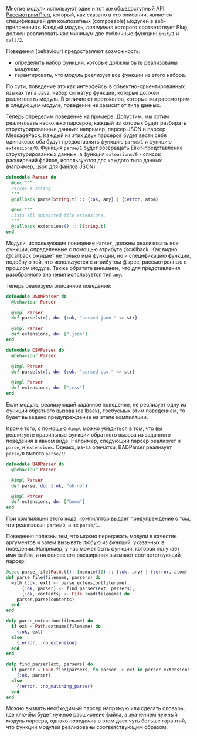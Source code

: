 
Многие модули используют один и тот же общедоступный API. [Рассмотрим Plug](https://hexdocs.pm/plug/readme.html), который, как сказано в его описании, является спецификацией для композитных (composable) модулей в веб-приложениях. Каждый модуль, *поведение* которого соответствует Plug, должен реализовать как минимум две публичные функции: `init/1` и `call/2`.

Поведения (behaviour) предоставляют возможность:
- определить набор функций, которые должны быть реализованы модулем;
- гарантировать, что модуль реализует все функции из этого набора.

По сути, поведение это как интерфейсы в объектно-ориентированных языках типа Java: набор сигнатур функций, которые должен реализовать модуль. В отличие от протоколов, которые мы рассмотрим в следующем модуле, поведение не зависит от типа данных.

Теперь определим поведение на примере. Допустим, мы хотим реализовать несколько парсеров, каждый из которых будет разбирать структурированные данные: например, парсер JSON и парсер MessagePack. Каждый из этих двух парсеров будет вести себя одинаково: оба будут предоставлять функцию `parse/1` и функцию `extensions/0`. Функция `parse/1` будет возвращать Elixir-представление структурированных данных, а функция `extensions/0` - список расширений файлов, используются для каждого типа данных (например, .json для файлов JSON).

```elixir
defmodule Parser do
  @doc """
  Parses a string.
  """
  @callback parse(String.t) :: {:ok, any} | {:error, atom}

  @doc """
  Lists all supported file extensions.
  """
  @callback extensions() :: [String.t]
end
```

Модули, использующие поведение `Parser`, должны реализовать все функции, определенные с помощью атрибута @callback. Как видно, @callback ожидает не только имя функции, но и спецификацию функции, подобную той, что используется с атрибутом @spec, рассмотренные в прошлом модуле. Также обратите внимание, что для представления разобранного значения используется тип `any`.

Теперь реализуем описанное поведение:

```elixir
defmodule JSONParser do
  @behaviour Parser

  @impl Parser
  def parse(str), do: {:ok, "parsed json " <> str}

  @impl Parser
  def extensions, do: [".json"]
end

defmodule CSVParser do
  @behaviour Parser

  @impl Parser
  def parse(str), do: {:ok, "parsed csv " <> str}

  @impl Parser
  def extensions, do: [".csv"]
end
```

Если модуль, реализующий заданное поведение, не реализует одну из функций обратного вызова (callback), требуемых этим поведением, то будет выведено предупреждение на этапе компиляции.

Кроме того, с помощью `@impl` можно убедиться в том, что вы реализуете правильные функции обратного вызова из заданного поведения в явном виде. Например, следующий парсер реализует и `parse`, и `extensions`. Однако, из-за опечатки, BADParser реализует `parse/0` вместо `parse/1`:

```elixir
defmodule BADParser do
  @behaviour Parser

  @impl Parser
  def parse, do: {:ok, "oh no"}

  @impl Parser
  def extensions, do: ["boom"]
end
```

При компиляции этого кода, компилятор выдает предупреждение о том, что реализован `parse/0`, а не `parse/1`.

Поведения полезны тем, что можно передавать модули в качестве аргументов и затем вызывать любую из функций, указанных в поведении. Например, у нас может быть функция, которая получает имя файла, и на основе его расширения вызывает соответствующий парсер:

```elixir
@spec parse_file(Path.t(), [module()]) :: {:ok, any} | {:error, atom}
def parse_file(filename, parsers) do
  with {:ok, ext} <- parse_extension(filename),
      {:ok, parser} <- find_parser(ext, parsers),
      {:ok, contents} <- File.read(filename) do
    parser.parse(contents)
  end
end

defp parse_extension(filename) do
  if ext = Path.extname(filename) do
    {:ok, ext}
  else
    {:error, :no_extension}
  end
end

defp find_parser(ext, parsers) do
  if parser = Enum.find(parsers, fn parser -> ext in parser.extensions() end) do
    {:ok, parser}
  else
    {:error, :no_matching_parser}
  end
end
```

Можно вызвать необходимый парсер напрямую или сделать словарь, где ключём будет нужное расширение файла, а значением нужный модуль парсера, однако *поведение* в этом дает чуть больше гарантий, что функции модулей реализованы соответствующим образом.
